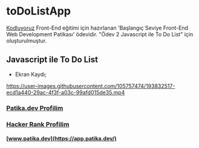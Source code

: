 # toDoListApp

[Kodluyoruz](https://www.kodluyoruz.org/)  Front-End eğitimi için hazırlanan 'Başlangıç Seviye Front-End Web Development Patikası' ödevidir. "Ödev 2
Javascript ile To Do List" için oluşturulmuştur.

## Javascript ile To Do List

- Ekran Kaydı;

https://user-images.githubusercontent.com/105757474/193832517-ecd1a440-29ac-4f3f-a03c-99afd015de35.mp4


### [Patika.dev Profilim](https://app.patika.dev/canncelik)
### [Hacker Rank Profilim](https://www.hackerrank.com/ogulcan_celik24)
#### [www.patika.dev](https://app.patika.dev/)
